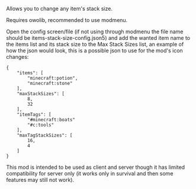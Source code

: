 Allows you to change any item's stack size.

Requires owolib, recommended to use modmenu.

Open the config screen/file (if not using through modmenu the file name should be items-stack-size-config.json5) and add the wanted item name to the items list and its stack size to the Max Stack Sizes list, an example of how the json would look, this is a possible json to use for the mod's icon changes:
```
{
	"items": [
		"minecraft:potion",
		"minecraft:stone"
	],
	"maxStackSizes": [
		8,
		32
	],
	"itemTags": [
	    "#minecraft:boats"
	    "#c:tools"
	],
	"maxTagStackSizes": [
	    16,
	    4
	]
}
```

This mod is intended to be used as client and server though it has limited compatibility for server only (it works only in survival and then some features may still not work).

